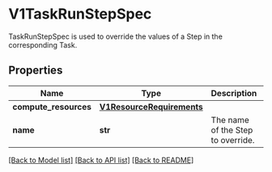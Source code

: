 # V1TaskRunStepSpec

TaskRunStepSpec is used to override the values of a Step in the corresponding Task.
## Properties
Name | Type | Description | Notes
------------ | ------------- | ------------- | -------------
**compute_resources** | [**V1ResourceRequirements**](https://github.com/kubernetes-client/python/blob/master/kubernetes/docs/V1ResourceRequirements.md) |  | 
**name** | **str** | The name of the Step to override. | [default to '']

[[Back to Model list]](../README.md#documentation-for-models) [[Back to API list]](../README.md#documentation-for-api-endpoints) [[Back to README]](../README.md)


